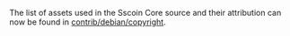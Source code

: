 The list of assets used in the Sscoin Core source and their attribution can now be found in [contrib/debian/copyright](../contrib/debian/copyright).

